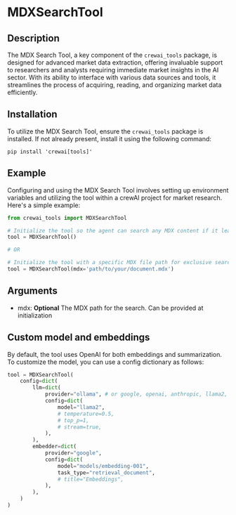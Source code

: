 # MDXSearchTool

## Description
The MDX Search Tool, a key component of the `crewai_tools` package, is designed for advanced market data extraction, offering invaluable support to researchers and analysts requiring immediate market insights in the AI sector. With its ability to interface with various data sources and tools, it streamlines the process of acquiring, reading, and organizing market data efficiently.

## Installation
To utilize the MDX Search Tool, ensure the `crewai_tools` package is installed. If not already present, install it using the following command:

```shell
pip install 'crewai[tools]'
```

## Example
Configuring and using the MDX Search Tool involves setting up environment variables and utilizing the tool within a crewAI project for market research. Here's a simple example:

```python
from crewai_tools import MDXSearchTool

# Initialize the tool so the agent can search any MDX content if it learns about during its execution
tool = MDXSearchTool()

# OR

# Initialize the tool with a specific MDX file path for exclusive search within that document
tool = MDXSearchTool(mdx='path/to/your/document.mdx')
```

## Arguments
- mdx: **Optional** The MDX path for the search. Can be provided at initialization

## Custom model and embeddings

By default, the tool uses OpenAI for both embeddings and summarization. To customize the model, you can use a config dictionary as follows:

```python
tool = MDXSearchTool(
    config=dict(
        llm=dict(
            provider="ollama", # or google, openai, anthropic, llama2, ...
            config=dict(
                model="llama2",
                # temperature=0.5,
                # top_p=1,
                # stream=true,
            ),
        ),
        embedder=dict(
            provider="google",
            config=dict(
                model="models/embedding-001",
                task_type="retrieval_document",
                # title="Embeddings",
            ),
        ),
    )
)
```
